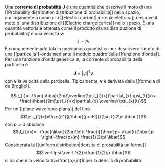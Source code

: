 Una **corrente di probabilità** $\mathbf{J}$ è una quantità che descrive il moto di una [[Probability distribution|distribuzione di probabilità]] nello spazio, analogamente a come una [[Electric current|corrente elettrica]] descrive il moto di una distribuzione di [[Electric charge|carica]] nello spazio. È una quantità vettoriale ottenuta come il prodotto di una distribuzione di probabilità $f$ e una velocità $\mathbf{v}$:
$$\mathbf{J}=f\mathbf{v}$$
È comunemente adottata in meccanica quantistica per descrivere il moto di una [[particella]]-onda mediante il modulo quadro della [[funzione d'onda]]. Per una funzione d'onda generica $\psi$, la corrente di probabilità della particella è
$$\mathbf{J}=\lvert \psi \rvert ^{2}\mathbf{v}$$
con $\mathbf{v}$ la velocità della particella. Tipicamente, $\mathbf{v}$ è derivata dalla [[formula di de Broglie]].


$$J_{t}=- \frac{i\hbar}{2m}\overline{\psi_{t}(x)}\partial_{x} \psi_{t}(x)+ \frac{i\hbar}{2m}\psi_{t}(x)\partial_{x} \overline{\psi_{x}(t)}$$
Per un'[[plane wave|onda piana]] del tipo
$$\psi_{t}(x)=\frac{e^{(i/\hbar)(px-Et)}}{\sqrt{ 2\pi \hbar }}$$
con $p>0$ abbiamo
$$J_{t}(x)=- \frac{i\hbar}{2m}\left( \frac{i}{\hbar}p+ \frac{i}{\hbar}p \right)=\frac{p}{m} \frac{1}{2\pi \hbar}$$
Considerata la [[uniform distribution|densità di probabilità uniforme]]
$$\lvert \psi \rvert ^{2}=\frac{1}{2\pi \hbar}$$
si ha che è la velocità $v=\frac{p}{m}$ per la densità di probabilità.